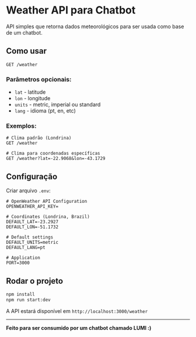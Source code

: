 # Weather API para Chatbot

API simples que retorna dados meteorológicos para ser usada como base de um chatbot.

## Como usar

```
GET /weather
```

### Parâmetros opcionais:

- `lat` - latitude
- `lon` - longitude
- `units` - metric, imperial ou standard
- `lang` - idioma (pt, en, etc)

### Exemplos:

```
# Clima padrão (Londrina)
GET /weather

# Clima para coordenadas específicas
GET /weather?lat=-22.9068&lon=-43.1729
```

## Configuração

Criar arquivo `.env`:

```env
# OpenWeather API Configuration
OPENWEATHER_API_KEY=

# Coordinates (Londrina, Brazil)
DEFAULT_LAT=-23.2927
DEFAULT_LON=-51.1732

# Default settings
DEFAULT_UNITS=metric
DEFAULT_LANG=pt

# Application
PORT=3000
```

## Rodar o projeto

```bash
npm install
npm run start:dev
```

A API estará disponível em `http://localhost:3000/weather`

---

**Feito para ser consumido por um chatbot chamado LUMI :)**
